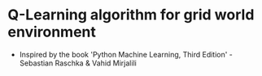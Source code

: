 # Q-Learning algorithm for grid world environment

* Inspired by the book 'Python Machine Learning, Third Edition' - Sebastian Raschka & Vahid Mirjalili
